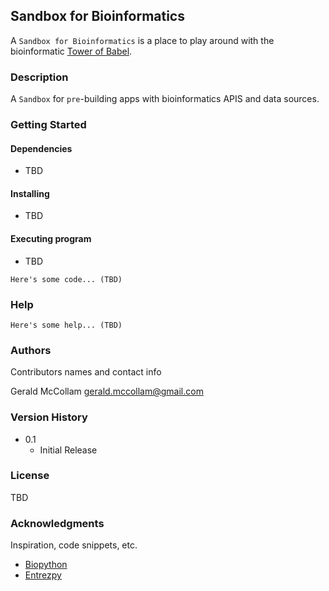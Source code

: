 ## Sandbox for Bioinformatics 

A `Sandbox for Bioinformatics` is a place to play around with the bioinformatic [Tower of Babel](https://en.wikipedia.org/wiki/Tower_of_Babel). 

### Description

A `Sandbox` for `pre`-building apps with bioinformatics APIS and data sources. 

### Getting Started

#### Dependencies

* TBD

#### Installing

* TBD

#### Executing program

* TBD
```
Here's some code... (TBD)
```

### Help

```
Here's some help... (TBD)
```

### Authors

Contributors names and contact info

Gerald McCollam
gerald.mccollam@gmail.com

### Version History

* 0.1
    * Initial Release

### License

TBD

### Acknowledgments

Inspiration, code snippets, etc.
* [Biopython](https://github.com/biopython/biopython)
* [Entrezpy](https://entrezpy.readthedocs.io/en/master/)
